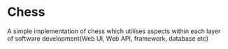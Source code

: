 # Chess
A simple implementation of chess which utilises aspects within each layer of software development(Web UI, Web API, framework, database etc)
